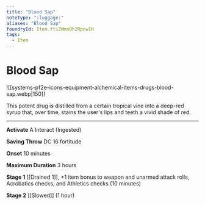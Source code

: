 ```yaml
---
title: "Blood Sap"
noteType: ":luggage:"
aliases: "Blood Sap"
foundryId: Item.ftiZWmnOh2RpnwIH
tags:
  - Item
---
```


# Blood Sap
![[systems-pf2e-icons-equipment-alchemical-items-drugs-blood-sap.webp|150]]

This potent drug is distilled from a certain tropical vine into a deep-red syrup that, over time, stains the user's lips and teeth a vivid shade of red.

* * *

**Activate** A Interact (Ingested)

**Saving Throw** DC 16 fortitude

**Onset** 10 minutes

**Maximum Duration** 3 hours

**Stage 1** [[Drained 1]], +1 item bonus to weapon and unarmed attack rolls, Acrobatics checks, and Athletics checks (10 minutes)

**Stage 2** [[Slowed]] (1 hour)
